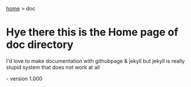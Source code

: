 [home](https://mabyre.github.io/) > doc

# Hye there this is the Home page of doc directory

I'd love to make documentation with githubpage & jekyll but jekyll is really stupid system that does not work at all

<span font="small">- version 1.000</span>
